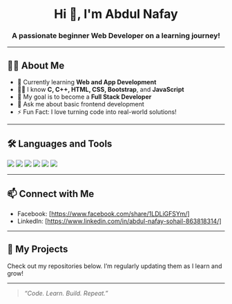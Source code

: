 <h1 align="center">Hi 👋, I'm Abdul Nafay</h1>
<h3 align="center">A passionate beginner Web Developer on a learning journey!</h3>

---

## 🧑‍💻 About Me

- 🌱 Currently learning **Web and App Development**
- 👨‍🎓 I know **C, C++, HTML, CSS, Bootstrap**, and **JavaScript**
- 🎯 My goal is to become a **Full Stack Developer**
- 💬 Ask me about basic frontend development
- ⚡ Fun Fact: I love turning code into real-world solutions!

---

## 🛠️ Languages and Tools

<p align="left">
  <img src="https://img.shields.io/badge/C-A8B9CC?style=for-the-badge&logo=c&logoColor=black" />
  <img src="https://img.shields.io/badge/C++-00599C?style=for-the-badge&logo=c%2B%2B&logoColor=white" />
  <img src="https://img.shields.io/badge/HTML5-E34F26?style=for-the-badge&logo=html5&logoColor=white" />
  <img src="https://img.shields.io/badge/CSS3-1572B6?style=for-the-badge&logo=css3&logoColor=white" />
  <img src="https://img.shields.io/badge/Bootstrap-563D7C?style=for-the-badge&logo=bootstrap&logoColor=white" />
  <img src="https://img.shields.io/badge/JavaScript-F7DF1E?style=for-the-badge&logo=javascript&logoColor=black" />
</p>

---

## 📫 Connect with Me

- Facebook: [https://www.facebook.com/share/1LDLiGFSYm/]
- LinkedIn: [https://www.linkedin.com/in/abdul-nafay-sohail-863818314/]


---

## 🚀 My Projects

Check out my repositories below. I’m regularly updating them as I learn and grow!

---

> _“Code. Learn. Build. Repeat.”_
